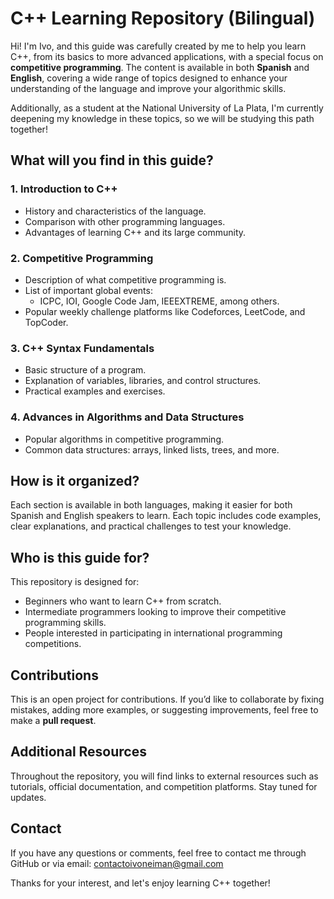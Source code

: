 # C++ Learning Repository (Bilingual)

Hi! I'm Ivo, and this guide was carefully created by me to help you learn C++, from its basics to more advanced applications, with a special focus on **competitive programming**. The content is available in both **Spanish** and **English**, covering a wide range of topics designed to enhance your understanding of the language and improve your algorithmic skills.

Additionally, as a student at the National University of La Plata, I'm currently deepening my knowledge in these topics, so we will be studying this path together!

## What will you find in this guide?
### 1. Introduction to C++
- History and characteristics of the language.
- Comparison with other programming languages.
- Advantages of learning C++ and its large community.

### 2. Competitive Programming
- Description of what competitive programming is.
- List of important global events:
  - ICPC, IOI, Google Code Jam, IEEEXTREME, among others.
- Popular weekly challenge platforms like Codeforces, LeetCode, and TopCoder.

### 3. C++ Syntax Fundamentals
- Basic structure of a program.
- Explanation of variables, libraries, and control structures.
- Practical examples and exercises.

### 4. Advances in Algorithms and Data Structures
- Popular algorithms in competitive programming.
- Common data structures: arrays, linked lists, trees, and more.

## How is it organized?
Each section is available in both languages, making it easier for both Spanish and English speakers to learn. Each topic includes code examples, clear explanations, and practical challenges to test your knowledge.

## Who is this guide for?
This repository is designed for:
- Beginners who want to learn C++ from scratch.
- Intermediate programmers looking to improve their competitive programming skills.
- People interested in participating in international programming competitions.

## Contributions
This is an open project for contributions. If you’d like to collaborate by fixing mistakes, adding more examples, or suggesting improvements, feel free to make a **pull request**.

## Additional Resources
Throughout the repository, you will find links to external resources such as tutorials, official documentation, and competition platforms. Stay tuned for updates.

## Contact
If you have any questions or comments, feel free to contact me through GitHub or via email: contactoivoneiman@gmail.com

Thanks for your interest, and let's enjoy learning C++ together!
